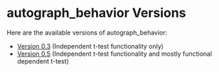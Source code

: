 # autograph_behavior Versions

Here are the available versions of autograph_behavior:

- [Version 0.3](./autograph_behavior_v0.3.exe) (Independent t-test functionality only)
- [Version 0.5](./autograph_behavior_v0.5.exe) (Independent t-test functionality and mostly functional dependent t-test)